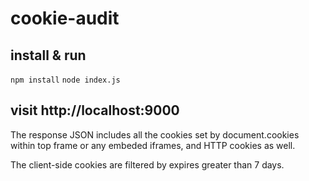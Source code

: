 # cookie-audit

## install & run

`npm install`
`node index.js`

## visit http://localhost:9000

The response JSON includes all the cookies set by document.cookies within top frame or any embeded iframes, and HTTP cookies as well.

The client-side cookies are filtered by expires greater than 7 days.